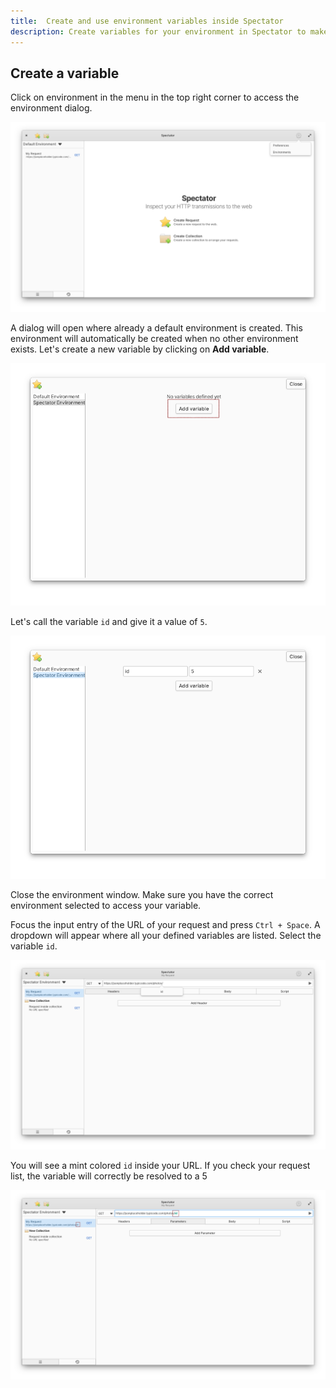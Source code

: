 ```yaml
---
title:  Create and use environment variables inside Spectator
description: Create variables for your environment in Spectator to make your requests more dynamic
---
```


<h2 class="subtitle is-2 content">Create a variable</h2>

Click on environment in the menu in the top right corner to access the environment dialog.

<img class="guide-image" src="envs/open_env_dialog.png">

A dialog will open where already a default environment is created. This environment will automatically be created
when no other environment exists. Let's create a new variable by clicking on **Add variable**.

<img class="guide-image shadow" src="envs/add_variable.png">

Let's call the variable `id` and give it a value of `5`.

<img class="guide-image" src="envs/after_variable_create.png">

Close the environment window. Make sure you have the correct environment selected to access your variable.

Focus the input entry of the URL of your request and press `Ctrl + Space`. A dropdown will appear where all your defined
variables are listed. Select the variable `id`.

<img class="guide-image" src="envs/variable_dropdown.png">

You will see a mint colored `id` inside your URL. If you check your request list, the variable will correctly be resolved to a 5

<img class="guide-image" src="envs/resolve.png">